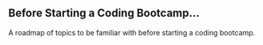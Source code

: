 ## Before Starting a Coding Bootcamp...

A roadmap of topics to be familiar with before starting a coding bootcamp.


